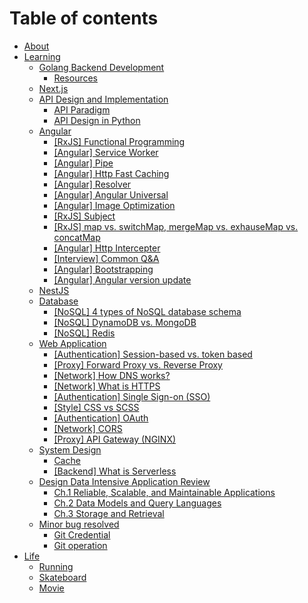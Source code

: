 # Table of contents

* [About](README.md)
* [Learning](learning/README.md)
  * [Golang Backend Development](learning/golang-backend-development/README.md)
    * [Resources](learning/golang-backend-development/resources.md)
  * [Next.js](learning/next.js.md)
  * [API Design and Implementation](learning/api-design-and-implementation/README.md)
    * [API Paradigm](learning/api-design-and-implementation/api-paradigm.md)
    * [API Design in Python](learning/api-design-and-implementation/api-design-in-python.md)
  * [Angular](learning/angular/README.md)
    * [\[RxJS\] Functional Programming](learning/angular/rxjs.md)
    * [\[Angular\] Service Worker](learning/angular/service-worker.md)
    * [\[Angular\] Pipe](learning/angular/angular-pipe.md)
    * [\[Angular\] Http Fast Caching](learning/angular/angular-http-fast-caching.md)
    * [\[Angular\] Resolver](learning/angular/angular-resolver.md)
    * [\[Angular\] Angular Universal](learning/angular/angular-angular-universal.md)
    * [\[Angular\] Image Optimization](learning/angular/angular-image-optimization.md)
    * [\[RxJS\] Subject](learning/angular/rxjs-subject.md)
    * [\[RxJS\] map vs. switchMap, mergeMap vs. exhauseMap vs. concatMap](learning/angular/rxjs-map-vs.-switchmap-mergemap-vs.-exhausemap-vs.-concatmap.md)
    * [\[Angular\] Http Intercepter](learning/angular/angular-http-intercepter.md)
    * [\[Interview\] Common Q\&A](learning/angular/interview-common-q-and-a.md)
    * [\[Angular\] Bootstrapping](learning/angular/angular-bootstrapping.md)
    * [\[Angular\] Angular version update](learning/angular/angular-angular-version-update.md)
  * [NestJS](learning/nestjs.md)
  * [Database](learning/database/README.md)
    * [\[NoSQL\] 4 types of NoSQL database schema](learning/database/nosql-4-type-of-nosql-database-schema.md)
    * [\[NoSQL\] DynamoDB vs. MongoDB](learning/database/nosql-dynamodb-vs.-mongodb.md)
    * [\[NoSQL\] Redis](learning/database/nosql-redis.md)
  * [Web Application](learning/web-application/README.md)
    * [\[Authentication\] Session-based vs. token based](learning/web-application/authentication-session-based-vs.-token-based.md)
    * [\[Proxy\] Forward Proxy vs. Reverse Proxy](learning/web-application/proxy-forward-proxy-vs.-reverse-proxy.md)
    * [\[Network\] How DNS works?](learning/web-application/network-how-dns-works.md)
    * [\[Network\] What is HTTPS](learning/web-application/network-what-is-https.md)
    * [\[Authentication\] Single Sign-on (SSO)](learning/web-application/authentication-single-sign-on-sso.md)
    * [\[Style\] CSS vs SCSS](learning/web-application/style-css-vs-scss.md)
    * [\[Authentication\] OAuth](learning/web-application/authentication-oauth.md)
    * [\[Network\] CORS](learning/web-application/network-cors.md)
    * [\[Proxy\] API Gateway (NGINX)](learning/web-application/proxy-api-gateway-nginx.md)
  * [System Design](learning/system-design/README.md)
    * [Cache](learning/system-design/cache.md)
    * [\[Backend\] What is Serverless](learning/system-design/backend-what-is-serverless.md)
  * [Design Data Intensive Application Review](learning/design-data-intensive-application-review/README.md)
    * [Ch.1 Reliable, Scalable, and Maintainable Applications](learning/design-data-intensive-application-review/ch.1-reliable-scalable-and-maintainable-applications.md)
    * [Ch.2 Data Models and Query Languages](learning/design-data-intensive-application-review/ch.2-data-models-and-query-languages.md)
    * [Ch.3 Storage and Retrieval](learning/design-data-intensive-application-review/ch.3-storage-and-retrieval.md)
  * [Minor bug resolved](learning/minor-bug-resolved/README.md)
    * [Git Credential](learning/minor-bug-resolved/git-credential.md)
    * [Git operation](learning/minor-bug-resolved/git-operation.md)
* [Life](life/README.md)
  * [Running](life/running.md)
  * [Skateboard](life/skateboard.md)
  * [Movie](life/movie.md)

